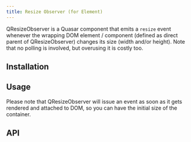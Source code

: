 ```yaml
---
title: Resize Observer (for Element)
---
```

QResizeObserver is a Quasar component that emits a `resize` event whenever the wrapping DOM element / component (defined as direct parent of QResizeObserver) changes its size (width and/or height). Note that no polling is involved, but overusing it is costly too.

## Installation
<doc-installation components="QResizeObserver" />

## Usage
<doc-example title="Basic" file="QResizeObserver/Basic" />

Please note that QResizeObserver will issue an event as soon as it gets rendered and attached to DOM, so you can have the initial size of the container.

## API
<doc-api file="QResizeObserver" />
